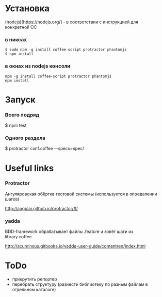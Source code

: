 # Установка

(nodejs)[https://nodejs.org/] - в соответствии с инструкцией для конкретной ОС

### в никсах
```
$ sudo npm -g install coffee-script protractor phantomjs
$ npm install
```
### в окнах из nodejs консоли
```
npm -g install coffee-script protractor phantomjs
npm install
```

# Запуск

### Всего подряд

$ npm test

### Одного раздела

$ protractor conf.coffee --specs=spec/<spec-name>


# Useful links

### Protractor
  Ангуляровская обёртка тестовой системы (используется в определении шагов)

http://angular.github.io/protractor/#/

### yadda
  BDD-framework обрабатывает файлы .feature и зовёт шаги из library.coffee

http://acuminous.gitbooks.io/yadda-user-guide/content/en/index.html

# ToDo

* прикрутить репортер
* перебрать структуру (разнести библиотеку по разным файлам в отдельном каталоге)
